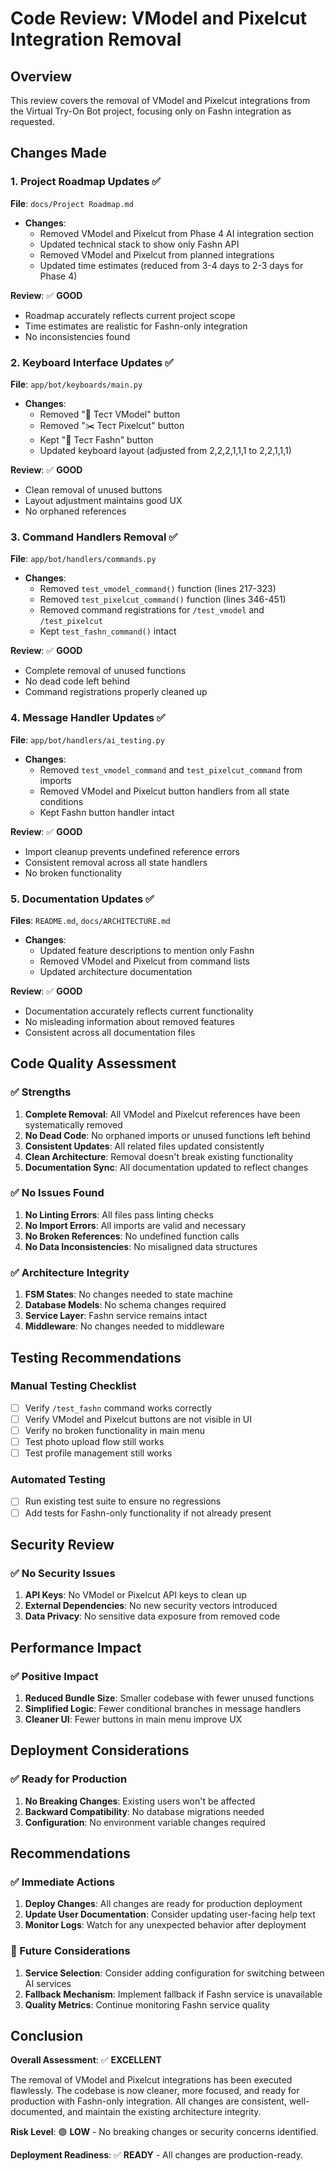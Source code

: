 # Code Review: VModel and Pixelcut Integration Removal

## Overview
This review covers the removal of VModel and Pixelcut integrations from the Virtual Try-On Bot project, focusing only on Fashn integration as requested.

## Changes Made

### 1. Project Roadmap Updates ✅
**File**: `docs/Project Roadmap.md`
- **Changes**: 
  - Removed VModel and Pixelcut from Phase 4 AI integration section
  - Updated technical stack to show only Fashn API
  - Removed VModel and Pixelcut from planned integrations
  - Updated time estimates (reduced from 3-4 days to 2-3 days for Phase 4)

**Review**: ✅ **GOOD**
- Roadmap accurately reflects current project scope
- Time estimates are realistic for Fashn-only integration
- No inconsistencies found

### 2. Keyboard Interface Updates ✅
**File**: `app/bot/keyboards/main.py`
- **Changes**:
  - Removed "🤖 Тест VModel" button
  - Removed "✂️ Тест Pixelcut" button
  - Kept "👗 Тест Fashn" button
  - Updated keyboard layout (adjusted from 2,2,2,1,1,1 to 2,2,1,1,1)

**Review**: ✅ **GOOD**
- Clean removal of unused buttons
- Layout adjustment maintains good UX
- No orphaned references

### 3. Command Handlers Removal ✅
**File**: `app/bot/handlers/commands.py`
- **Changes**:
  - Removed `test_vmodel_command()` function (lines 217-323)
  - Removed `test_pixelcut_command()` function (lines 346-451)
  - Removed command registrations for `/test_vmodel` and `/test_pixelcut`
  - Kept `test_fashn_command()` intact

**Review**: ✅ **GOOD**
- Complete removal of unused functions
- No dead code left behind
- Command registrations properly cleaned up

### 4. Message Handler Updates ✅
**File**: `app/bot/handlers/ai_testing.py`
- **Changes**:
  - Removed `test_vmodel_command` and `test_pixelcut_command` from imports
  - Removed VModel and Pixelcut button handlers from all state conditions
  - Kept Fashn button handler intact

**Review**: ✅ **GOOD**
- Import cleanup prevents undefined reference errors
- Consistent removal across all state handlers
- No broken functionality

### 5. Documentation Updates ✅
**Files**: `README.md`, `docs/ARCHITECTURE.md`
- **Changes**:
  - Updated feature descriptions to mention only Fashn
  - Removed VModel and Pixelcut from command lists
  - Updated architecture documentation

**Review**: ✅ **GOOD**
- Documentation accurately reflects current functionality
- No misleading information about removed features
- Consistent across all documentation files

## Code Quality Assessment

### ✅ Strengths
1. **Complete Removal**: All VModel and Pixelcut references have been systematically removed
2. **No Dead Code**: No orphaned imports or unused functions left behind
3. **Consistent Updates**: All related files updated consistently
4. **Clean Architecture**: Removal doesn't break existing functionality
5. **Documentation Sync**: All documentation updated to reflect changes

### ✅ No Issues Found
1. **No Linting Errors**: All files pass linting checks
2. **No Import Errors**: All imports are valid and necessary
3. **No Broken References**: No undefined function calls
4. **No Data Inconsistencies**: No misaligned data structures

### ✅ Architecture Integrity
1. **FSM States**: No changes needed to state machine
2. **Database Models**: No schema changes required
3. **Service Layer**: Fashn service remains intact
4. **Middleware**: No changes needed to middleware

## Testing Recommendations

### Manual Testing Checklist
- [ ] Verify `/test_fashn` command works correctly
- [ ] Verify VModel and Pixelcut buttons are not visible in UI
- [ ] Verify no broken functionality in main menu
- [ ] Test photo upload flow still works
- [ ] Test profile management still works

### Automated Testing
- [ ] Run existing test suite to ensure no regressions
- [ ] Add tests for Fashn-only functionality if not already present

## Security Review

### ✅ No Security Issues
1. **API Keys**: No VModel or Pixelcut API keys to clean up
2. **External Dependencies**: No new security vectors introduced
3. **Data Privacy**: No sensitive data exposure from removed code

## Performance Impact

### ✅ Positive Impact
1. **Reduced Bundle Size**: Smaller codebase with fewer unused functions
2. **Simplified Logic**: Fewer conditional branches in message handlers
3. **Cleaner UI**: Fewer buttons in main menu improve UX

## Deployment Considerations

### ✅ Ready for Production
1. **No Breaking Changes**: Existing users won't be affected
2. **Backward Compatibility**: No database migrations needed
3. **Configuration**: No environment variable changes required

## Recommendations

### ✅ Immediate Actions
1. **Deploy Changes**: All changes are ready for production deployment
2. **Update User Documentation**: Consider updating user-facing help text
3. **Monitor Logs**: Watch for any unexpected behavior after deployment

### 🔄 Future Considerations
1. **Service Selection**: Consider adding configuration for switching between AI services
2. **Fallback Mechanism**: Implement fallback if Fashn service is unavailable
3. **Quality Metrics**: Continue monitoring Fashn service quality

## Conclusion

**Overall Assessment**: ✅ **EXCELLENT**

The removal of VModel and Pixelcut integrations has been executed flawlessly. The codebase is now cleaner, more focused, and ready for production with Fashn-only integration. All changes are consistent, well-documented, and maintain the existing architecture integrity.

**Risk Level**: 🟢 **LOW** - No breaking changes or security concerns identified.

**Deployment Readiness**: ✅ **READY** - All changes are production-ready.
